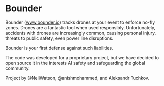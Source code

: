 # Bounder

Bounder (www.bounder.io) tracks drones at your event to enforce no-fly zones.
Drones are a fantastic tool when used responsibly. 
Unfortunately, accidents with drones are increasingly common, causing personal injury, threats to public safety, even power line disruptions.

Bounder is your first defense against such liabilities.

The code was developed for a proprietary project, but we have decided to open source it in the interests AI safety and safeguarding the global community.

Project by @NellWatson, @anishmohammed, and Aleksandr Tuchkov.
